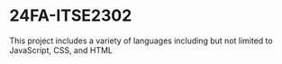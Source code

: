 # 24FA-ITSE2302
This project includes a variety of languages including but not limited to JavaScript, CSS, and HTML
